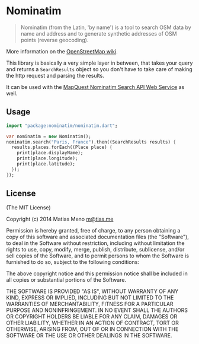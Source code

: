 # Nominatim

> Nominatim (from the Latin, 'by name') is a tool to search OSM data by name
> and address and to generate synthetic addresses of OSM points (reverse geocoding).

More information on the [OpenStreetMap wiki](http://wiki.openstreetmap.org/wiki/Nominatim).


This library is basically a very simple layer in between, that takes your query and
returns a `SearchResults` object so you don't have to take care of making the http
request and parsing the results.


It can be used with the [MapQuest Nominatim Search API Web Service](http://developer.mapquest.com/web/products/open/nominatim) as well.


## Usage


```dart
import "package:nominatim/nominatim.dart";

var nominatim = new Nominatim();
nominatim.search("Paris, France").then((SearchResults results) {
  results.places.forEach((Place place) {
    print(place.displayName);
    print(place.longitude);
    print(place.latitude);
  });
});
```


## License

(The MIT License)

Copyright (c) 2014 Matias Meno <m@tias.me>

Permission is hereby granted, free of charge, to any person obtaining a copy of this software and associated documentation files (the "Software"), to deal in the Software without restriction, including without limitation the rights to use, copy, modify, merge, publish, distribute, sublicense, and/or sell copies of the Software, and to permit persons to whom the Software is furnished to do so, subject to the following conditions:

The above copyright notice and this permission notice shall be included in all copies or substantial portions of the Software.

THE SOFTWARE IS PROVIDED "AS IS", WITHOUT WARRANTY OF ANY KIND, EXPRESS OR IMPLIED, INCLUDING BUT NOT LIMITED TO THE WARRANTIES OF MERCHANTABILITY, FITNESS FOR A PARTICULAR PURPOSE AND NONINFRINGEMENT. IN NO EVENT SHALL THE AUTHORS OR COPYRIGHT HOLDERS BE LIABLE FOR ANY CLAIM, DAMAGES OR OTHER LIABILITY, WHETHER IN AN ACTION OF CONTRACT, TORT OR OTHERWISE, ARISING FROM, OUT OF OR IN CONNECTION WITH THE SOFTWARE OR THE USE OR OTHER DEALINGS IN THE SOFTWARE.